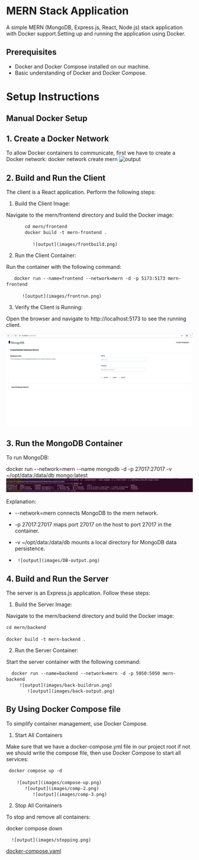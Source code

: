 # MERN Stack Application

A simple MERN (MongoDB, Express.js, React, Node.js) stack application with Docker support.Setting up and running the application using Docker.
## Prerequisites

- Docker and Docker Compose installed on our machine.
- Basic understanding of Docker and Docker Compose.

# Setup Instructions
## Manual Docker Setup
## 1. Create a Docker Network
To allow Docker containers to communicate, first we have to create a Docker network:
       docker network create mern
       ![output](images/output.png)

## 2. Build and Run the Client

The client is a React application. Perform the following steps:
 
1. Build the Client Image:

Navigate to the mern/frontend directory and build the Docker image:

           cd mern/frontend
           docker build -t mern-frontend .

              ![output](images/frontbuild.png)
2. Run the Client Container:

Run the container with the following command:

       docker run --name=frontend --network=mern -d -p 5173:5173 mern-frontend

          ![output](images/frontrun.png)
       
3. Verify the Client is Running:

Open the browser and navigate to http://localhost:5173 to see the running client.

   ![output](images/front-output.png)

## 3. Run the MongoDB Container

To run MongoDB:

docker run --network=mern --name mongodb -d -p 27017:27017 -v ~/opt/data:/data/db mongo:latest
   ![output](images/dbrun.png)

Explanation:

-   --network=mern connects MongoDB to the mern network.
-  -p 27017:27017 maps port 27017 on the host to port 27017 in the container.
-   -v ~/opt/data:/data/db mounts a local directory for MongoDB data persistence.

-      ![output](images/DB-output.png)
## 4. Build and Run the Server

The server is an Express.js application. Follow these steps:

1. Build the Server Image:
   
Navigate to the mern/backend directory and build the Docker image:
 
    cd mern/backend
    
    docker build -t mern-backend .
    
2. Run the Server Container:
   
Start the server container with the following command:
    
      docker run --name=backend --network=mern -d -p 5050:5050 mern-backend
         ![output](images/back-buildrun.png)
            ![output](images/back-output.png)
   
## By Using Docker Compose file 

To simplify container management, use Docker Compose.

1. Start All Containers

Make sure that we have a docker-compose.yml file in our project root if not we should write the compose file, then use Docker Compose to start all services:

     docker compose up -d

        ![output](images/compose-up.png)
           ![output](images/comp-2.png)
              ![output](images/comp-3.png)
     
2. Stop All Containers

To stop and remove all containers:

   docker compose down

      ![output](images/stopping.png)


[docker-compose.yaml](./docker-compose.yaml)

 

      
